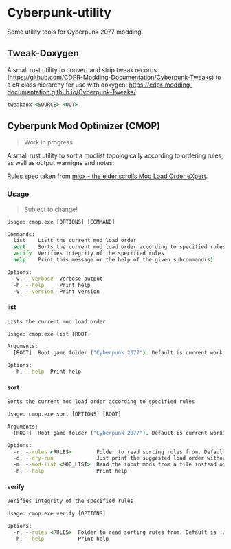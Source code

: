 # Cyberpunk-utility

Some utility tools for Cyberpunk 2077 modding.

## Tweak-Doxygen

A small rust utility to convert and strip tweak records (<https://github.com/CDPR-Modding-Documentation/Cyberpunk-Tweaks>) to a c# class hierarchy for use with doxygen: <https://cdpr-modding-documentation.github.io/Cyberpunk-Tweaks/>

```cmd
tweakdox <SOURCE> <OUT>
```

## Cyberpunk Mod Optimizer (CMOP)

> Work in progress

A small rust utility to sort a modlist topologically according to ordering rules, as wall as output warnigns and notes.

Rules spec taken from [mlox - the elder scrolls Mod Load Order eXpert](https://github.com/mlox/mlox).

### Usage

> Subject to change!

```cmd
Usage: cmop.exe [OPTIONS] [COMMAND]

Commands:
  list    Lists the current mod load order
  sort    Sorts the current mod load order according to specified rules
  verify  Verifies integrity of the specified rules
  help    Print this message or the help of the given subcommand(s)    

Options:
  -v, --verbose  Verbose output
  -h, --help     Print help
  -V, --version  Print version
```

#### list

```cmd
Lists the current mod load order

Usage: cmop.exe list [ROOT]

Arguments:
  [ROOT]  Root game folder ("Cyberpunk 2077"). Default is current working directory [default: ./]

Options:
  -h, --help  Print help
```

#### sort

```cmd
Sorts the current mod load order according to specified rules

Usage: cmop.exe sort [OPTIONS] [ROOT]

Arguments:
  [ROOT]  Root game folder ("Cyberpunk 2077"). Default is current working directory [default: ./]  

Options:
  -r, --rules <RULES>        Folder to read sorting rules from. Default is ./cmop [default: ./cmop]
  -d, --dry-run              Just print the suggested load order without sorting
  -m, --mod-list <MOD_LIST>  Read the input mods from a file instead of checking the root folder   
  -h, --help                 Print help
```

#### verify

```cmd
Verifies integrity of the specified rules

Usage: cmop.exe verify [OPTIONS]

Options:
  -r, --rules <RULES>  Folder to read sorting rules from. Default is ./cmop [default: ./cmop]
  -h, --help           Print help
```
